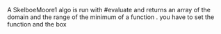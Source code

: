 A SkelboeMoore1  algo is run with #evaluate and returns an array of the domain and the range of the minimum of a function . you have to set the function and the box